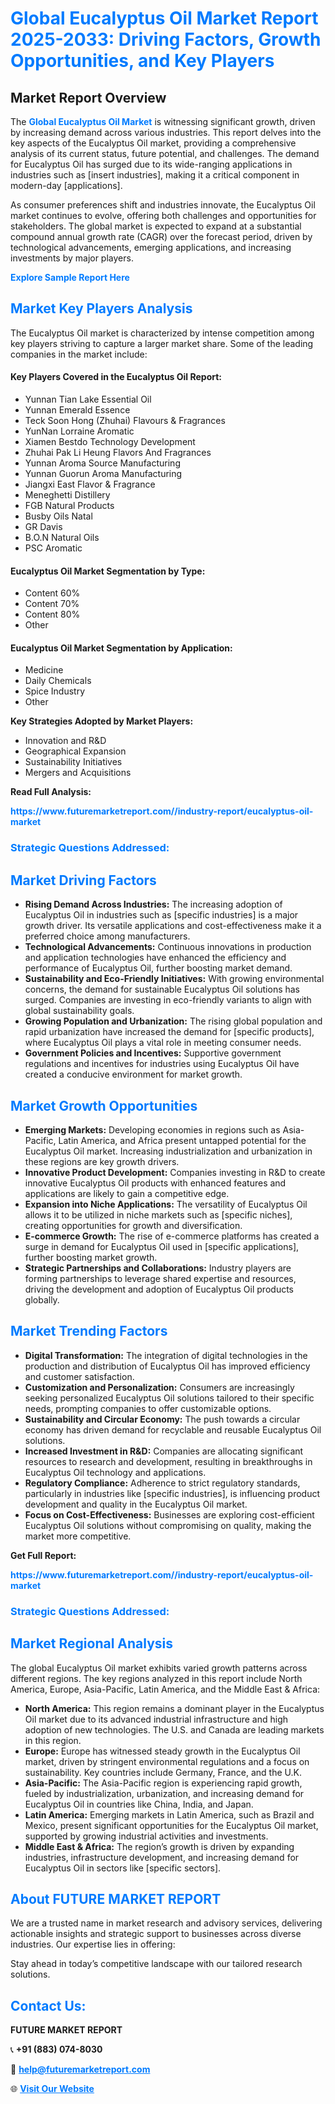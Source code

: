 <h1 style="color: #007BFF;">Global Eucalyptus Oil Market Report 2025-2033: Driving Factors, Growth Opportunities, and Key Players</h1>

<section id="overview">
<h2>Market Report Overview</h2>
<p>The <a href="https://www.futuremarketreport.com//industry-report/eucalyptus-oil-market" style="color: #007BFF; text-decoration: none;"><strong>Global Eucalyptus Oil Market</strong></a> is witnessing significant growth, driven by increasing demand across various industries. This report delves into the key aspects of the Eucalyptus Oil market, providing a comprehensive analysis of its current status, future potential, and challenges. The demand for Eucalyptus Oil has surged due to its wide-ranging applications in industries such as [insert industries], making it a critical component in modern-day [applications].</p>
<p>As consumer preferences shift and industries innovate, the Eucalyptus Oil market continues to evolve, offering both challenges and opportunities for stakeholders. The global market is expected to expand at a substantial compound annual growth rate (CAGR) over the forecast period, driven by technological advancements, emerging applications, and increasing investments by major players.</p>
</section>

<section id="overview">
<p><a href="https://www.futuremarketreport.com//request-sample/reportId=59007" style="color: #007BFF; text-decoration: none;"><strong>Explore Sample Report Here</strong></a></p>
</section>

<section id="key-players">
<h2 style="color: #007BFF;">Market Key Players Analysis</h2>
<p>The Eucalyptus Oil market is characterized by intense competition among key players striving to capture a larger market share. Some of the leading companies in the market include:</p>
<h4>Key Players Covered in the Eucalyptus Oil Report:</h4>
<ul><li>Yunnan Tian Lake Essential Oil</li><li>Yunnan Emerald Essence</li><li>Teck Soon Hong (Zhuhai) Flavours &amp; Fragrances</li><li>YunNan Lorraine Aromatic</li><li>Xiamen Bestdo Technology Development</li><li>Zhuhai Pak Li Heung Flavors And Fragrances</li><li>Yunnan Aroma Source Manufacturing</li><li>Yunnan Guorun Aroma Manufacturing</li><li>Jiangxi East Flavor &amp; Fragrance</li><li>Meneghetti Distillery</li><li>FGB Natural Products</li><li>Busby Oils Natal</li><li>GR Davis</li><li>B.O.N Natural Oils</li><li>PSC Aromatic</li></ul>
<h4>Eucalyptus Oil Market Segmentation by Type:</h4>
<ul><li>Content 60%</li><li>Content 70%</li><li>Content 80%</li><li>Other</li></ul>

<h4>Eucalyptus Oil Market Segmentation by Application:</h4>
<ul><li>Medicine</li><li>Daily Chemicals</li><li>Spice Industry</li><li>Other</li></ul>
<p><strong>Key Strategies Adopted by Market Players:</strong></p>
<ul>
<li>Innovation and R&D</li>
<li>Geographical Expansion</li>
<li>Sustainability Initiatives</li>
<li>Mergers and Acquisitions</li>
</ul>
</section>

<section>
<p><strong>Read Full Analysis: </strong></p><a href="https://www.futuremarketreport.com//industry-report/eucalyptus-oil-market" style="color: #007BFF; text-decoration: none;"><strong>https://www.futuremarketreport.com//industry-report/eucalyptus-oil-market</strong></a>
<h3 style="color: #007BFF;">Strategic Questions Addressed:</h3>
</section>

<section id="driving-factors">
<h2 style="color: #007BFF;">Market Driving Factors</h2>
<ul>
<li><strong>Rising Demand Across Industries:</strong> The increasing adoption of Eucalyptus Oil in industries such as [specific industries] is a major growth driver. Its versatile applications and cost-effectiveness make it a preferred choice among manufacturers.</li>
<li><strong>Technological Advancements:</strong> Continuous innovations in production and application technologies have enhanced the efficiency and performance of Eucalyptus Oil, further boosting market demand.</li>
<li><strong>Sustainability and Eco-Friendly Initiatives:</strong> With growing environmental concerns, the demand for sustainable Eucalyptus Oil solutions has surged. Companies are investing in eco-friendly variants to align with global sustainability goals.</li>
<li><strong>Growing Population and Urbanization:</strong> The rising global population and rapid urbanization have increased the demand for [specific products], where Eucalyptus Oil plays a vital role in meeting consumer needs.</li>
<li><strong>Government Policies and Incentives:</strong> Supportive government regulations and incentives for industries using Eucalyptus Oil have created a conducive environment for market growth.</li>
</ul>
</section>

<section id="growth-opportunities">
<h2 style="color: #007BFF;">Market Growth Opportunities</h2>
<ul>
<li><strong>Emerging Markets:</strong> Developing economies in regions such as Asia-Pacific, Latin America, and Africa present untapped potential for the Eucalyptus Oil market. Increasing industrialization and urbanization in these regions are key growth drivers.</li>
<li><strong>Innovative Product Development:</strong> Companies investing in R&D to create innovative Eucalyptus Oil products with enhanced features and applications are likely to gain a competitive edge.</li>
<li><strong>Expansion into Niche Applications:</strong> The versatility of Eucalyptus Oil allows it to be utilized in niche markets such as [specific niches], creating opportunities for growth and diversification.</li>
<li><strong>E-commerce Growth:</strong> The rise of e-commerce platforms has created a surge in demand for Eucalyptus Oil used in [specific applications], further boosting market growth.</li>
<li><strong>Strategic Partnerships and Collaborations:</strong> Industry players are forming partnerships to leverage shared expertise and resources, driving the development and adoption of Eucalyptus Oil products globally.</li>
</ul>
</section>

<section id="trending-factors">
<h2 style="color: #007BFF;">Market Trending Factors</h2>
<ul>
<li><strong>Digital Transformation:</strong> The integration of digital technologies in the production and distribution of Eucalyptus Oil has improved efficiency and customer satisfaction.</li>
<li><strong>Customization and Personalization:</strong> Consumers are increasingly seeking personalized Eucalyptus Oil solutions tailored to their specific needs, prompting companies to offer customizable options.</li>
<li><strong>Sustainability and Circular Economy:</strong> The push towards a circular economy has driven demand for recyclable and reusable Eucalyptus Oil solutions.</li>
<li><strong>Increased Investment in R&D:</strong> Companies are allocating significant resources to research and development, resulting in breakthroughs in Eucalyptus Oil technology and applications.</li>
<li><strong>Regulatory Compliance:</strong> Adherence to strict regulatory standards, particularly in industries like [specific industries], is influencing product development and quality in the Eucalyptus Oil market.</li>
<li><strong>Focus on Cost-Effectiveness:</strong> Businesses are exploring cost-efficient Eucalyptus Oil solutions without compromising on quality, making the market more competitive.</li>
</ul>
</section>

<section>
<p><strong>Get Full Report: </strong></p><a href="https://www.futuremarketreport.com//industry-report/eucalyptus-oil-market" style="color: #007BFF; text-decoration: none;"><strong>https://www.futuremarketreport.com//industry-report/eucalyptus-oil-market</strong></a>
<h3 style="color: #007BFF;">Strategic Questions Addressed:</h3>
</section>


<section id="regional-analysis">
<h2 style="color: #007BFF;">Market Regional Analysis</h2>
<p>The global Eucalyptus Oil market exhibits varied growth patterns across different regions. The key regions analyzed in this report include North America, Europe, Asia-Pacific, Latin America, and the Middle East & Africa:</p>
<ul>
<li><strong>North America:</strong> This region remains a dominant player in the Eucalyptus Oil market due to its advanced industrial infrastructure and high adoption of new technologies. The U.S. and Canada are leading markets in this region.</li>
<li><strong>Europe:</strong> Europe has witnessed steady growth in the Eucalyptus Oil market, driven by stringent environmental regulations and a focus on sustainability. Key countries include Germany, France, and the U.K.</li>
<li><strong>Asia-Pacific:</strong> The Asia-Pacific region is experiencing rapid growth, fueled by industrialization, urbanization, and increasing demand for Eucalyptus Oil in countries like China, India, and Japan.</li>
<li><strong>Latin America:</strong> Emerging markets in Latin America, such as Brazil and Mexico, present significant opportunities for the Eucalyptus Oil market, supported by growing industrial activities and investments.</li>
<li><strong>Middle East & Africa:</strong> The region’s growth is driven by expanding industries, infrastructure development, and increasing demand for Eucalyptus Oil in sectors like [specific sectors].</li>
</ul>
</section>

<footer>
<h2 style="color: #007BFF;">About FUTURE MARKET REPORT</h2>
<p>We are a trusted name in market research and advisory services, delivering actionable insights and strategic support to businesses across diverse industries. Our expertise lies in offering:</p>

<p>Stay ahead in today’s competitive landscape with our tailored research solutions.</p>

<h2 style="color: #007BFF;">Contact Us:</h2>
<p><strong>FUTURE MARKET REPORT</strong></p>
<p>📞 <strong>+91 (883) 074-8030</strong></p>
<p>📧 <strong><a href="mailto:help@futuremarketreport.com" style="color: #007BFF;">help@futuremarketreport.com</a></strong></p>
<p>🌐 <strong><a href="https://www.futuremarketreport.com/" style="color: #007BFF;">Visit Our Website</a></strong></p>
</footer>